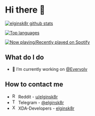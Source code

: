 # Hi there 👋
[![elginsk8r github stats](https://github-readme-stats.vercel.app/api?username=elginsk8r&show_icons=true&include_all_commits=true&theme=tokyonight)](https://github.com/elginsk8r)

[![Top languages](https://github-readme-stats.vercel.app/api/top-langs/?username=elginsk8r&layout=compact&langs_count=10&theme=tokyonight)](https://github.com/elginsk8r)

[![Now playing/Recently played on Spotify](https://spotify-github-profile.vercel.app/api/view?uid=2244v76xbg3ngtcv7abttdu6q&cover_image=true&theme=default&bar_color_cover=true)](https://spotify-github-profile.vercel.app/api/view?uid=2244v76xbg3ngtcv7abttdu6q&redirect=true)

## What do I do
- 🔨 I’m currently working on [@Evervolv](https://github.com/Evervolv)

## How to contact me
- <img src="https://www.vectorlogo.zone/logos/reddit/reddit-icon.svg" alt="Reddit" width="16"/> Reddit - [u/elginsk8r](https://reddit.com/u/elginsk8r)
- <img src="https://www.vectorlogo.zone/logos/telegram/telegram-icon.svg" alt="Telegram" width="16"/> Telegram - [@elginsk8r](https://t.me/elginsk8r)
- <img src="https://pbs.twimg.com/profile_images/1314334153521991680/DzcrNtVH_400x400.jpg" alt="XDA-Developers" width="16"/> XDA-Developers - [elginsk8r](https://forum.xda-developers.com/m/elginsk8r.3450227)
